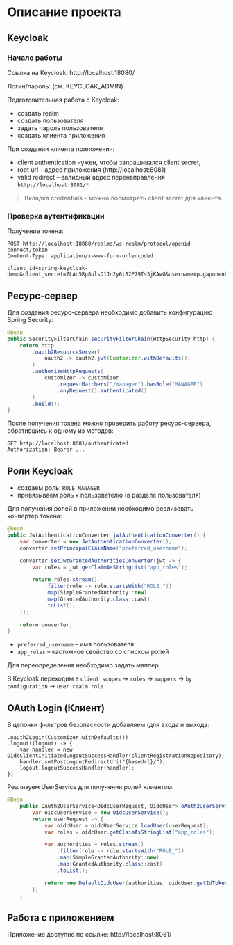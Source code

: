 # Описание проекта

## Keycloak

### Начало работы

Ссылка на Keycloak: http://localhost:18080/

Логин/пароль: (см. KEYCLOAK_ADMIN)

Подготовительная работа с Keycloak:

- создать realm
- создать пользователя
- задать пароль пользователя
- создать клиента приложения

При создании клиента приложения:

- client authentication нужен, чтобы запрашивался client secret,
- root url – адрес приложения (http://localhost:8081)
- valid redirect – валидный адрес перенаправления `http://localhost:8081/*`

> Вкладка credentials – можно посмотреть client secret для клиента

### Проверка аутентификации

Получение токена:

```http request
POST http://localhost:18080/realms/ws-realm/protocol/openid-connect/token
Content-Type: application/x-www-form-urlencoded

client_id=spring-keycloak-demo&client_secret=7LAn5Rp8olsD1Jn2y6t82P79Ts3jKAwG&username=p.gaponenko&password=p.gaponenko&grant_type=password
```

## Ресурс-сервер

Для создания ресурс-сервера необходимо добавить конфигурацию Spring Security:

```java
@Bean
public SecurityFilterChain securityFilterChain(HttpSecurity http) {
    return http
        .oauth2ResourceServer(
            oauth2 -> oauth2.jwt(Customizer.withDefaults())
        )
        .authorizeHttpRequests(
            customizer -> customizer
                .requestMatchers("/manager").hasRole("MANAGER")
                .anyRequest().authenticated()
        )
        .build();
}
```

После получения токена можно проверить работу ресурс-сервера, обратившись к одному из методов:

```http request
GET http://localhost:8081/authenticated
Authorization: Bearer ...
```

## Роли Keycloak

- создаем роль: `ROLE_MANAGER`
- привязываем роль к пользователю (в разделе пользователя)

Для получения ролей в приложении необходимо реализовать конвертер токена:

```java
@Bean
public JwtAuthenticationConverter jwtAuthenticationConverter() {
    var converter = new JwtAuthenticationConverter();
    converter.setPrincipalClaimName("preferred_username");

    converter.setJwtGrantedAuthoritiesConverter(jwt -> {
        var roles = jwt.getClaimAsStringList("app_roles");

        return roles.stream()
            .filter(role -> role.startsWith("ROLE_"))
            .map(SimpleGrantedAuthority::new)
            .map(GrantedAuthority.class::cast)
            .toList();
    });

    return converter;
}
```

- `preferred_username` – имя пользователя
- `app_roles` – кастомное свойство со списком ролей

Для переопределения необходимо задать маппер.

В Keycloak переходим в `client scopes` -> `roles` -> `mappers` -> `by configuration` -> `user realm role`

## OAuth Login (Клиент)

В цепочки фильтров безопасности добавляем (для входа и выхода:

```
.oauth2Login(Customizer.withDefaults())
.logout((logout) -> {
    var handler = new OidcClientInitiatedLogoutSuccessHandler(clientRegistrationRepository);
    handler.setPostLogoutRedirectUri("{baseUrl}/");
    logout.logoutSuccessHandler(handler);
})
```

Реализуем UserService для получения ролей клиентом:

```java
@Bean
    public OAuth2UserService<OidcUserRequest, OidcUser> oAuth2UserService() {
        var oidcUserService = new OidcUserService();
        return userRequest -> {
            var oidcUser = oidcUserService.loadUser(userRequest);
            var roles = oidcUser.getClaimAsStringList("app_roles");

            var authorities = roles.stream()
                .filter(role -> role.startsWith("ROLE_"))
                .map(SimpleGrantedAuthority::new)
                .map(GrantedAuthority.class::cast)
                .toList();

            return new DefaultOidcUser(authorities, oidcUser.getIdToken(), oidcUser.getUserInfo());
        };
    }
```

## Работа с приложением

Приложение доступно по ссылке: http://localhost:8081/
